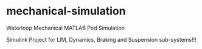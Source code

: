 # mechanical-simulation
Waterloop Mechanical MATLAB Pod Simulation

Simulink Project for LIM, Dynamics, Braking and Suspension sub-systems!!!
